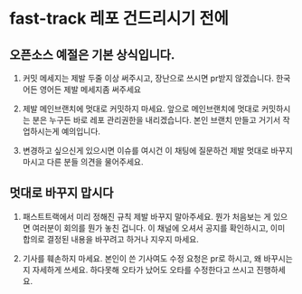 # fast-track 레포 건드리시기 전에

## 오픈소스 예절은 기본 상식입니다.

1. 커밋 메세지는 제발 두줄 이상 써주시고, 장난으로 쓰시면 pr받지 않겠습니다.
한국어든 영어든 제발 메세지좀 써주세요

2. 제발 메인브랜치에 멋대로 커밋하지 마세요.
앞으로 메인브랜치에 멋대로 커밋하시는 분은 누구든 바로 레포 관리권한을 내리겠습니다.
본인 브랜치 만들고 거기서 작업하시는게 예의입니다.

3. 변경하고 싶으신게 있으시면 이슈를 여시건 이 채팅에 질문하건 제발 멋대로 바꾸지 마시고 다른 분들 의견을 물어주세요.

## 멋대로 바꾸지 맙시다

1. 패스트트랙에서 미리 정해진 규칙 제발 바꾸지 말아주세요.
뭔가 처음보는 게 있으면 여러분이 회의를 뭔가 놓친 겁니다.
이 채널에 오셔서 공지를 확인하시고,
이미 합의로 결정된 내용을 바꾸려고 하거나 지우지 마세요.

2. 기사를 훼손하지 마세요.
본인이 쓴 기사여도 수정 요청은 pr로 하시고, 왜 바꾸시는지 자세하게 쓰세요.
하다못해 오타가 났어도 오타를 수정한다고 쓰시고 진행하세요.